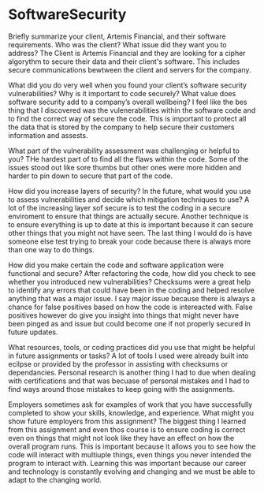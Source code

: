 # SoftwareSecurity
Briefly summarize your client, Artemis Financial, and their software requirements. Who was the client? What issue did they want you to address?
The Client is Artemis Financial and they are looking for a cipher algorythm to secure their data and their client's software. This includes secure communications bewtween the client and servers for the company.

What did you do very well when you found your client’s software security vulnerabilities? Why is it important to code securely? What value does software security add to a company’s overall wellbeing?
I feel like the bes thing that I discovered was the vulenerabilities within the software code and to find the correct way of secure the code. This is important to protect all the data that is stored by the company to help secure their customers information and assests.

What part of the vulnerability assessment was challenging or helpful to you?
THe hardest part of to find all the flaws within the code. Some of the issues stood out like sore thumbs but other ones were more hidden and harder to pin down to secure that part of the code.

How did you increase layers of security? In the future, what would you use to assess vulnerabilities and decide which mitigation techniques to use?
A lot of the increasing layer sof secure is to test the coding in a secure enviroment to ensure that things are actually secure. Another technique is to ensure everything is up to date at this is important because it can secure other things that you might not have seen. The last thing I would do is have someone else test trying to break your code because there is always more than one way to do things.

How did you make certain the code and software application were functional and secure? After refactoring the code, how did you check to see whether you introduced new vulnerabilities?
Checksums were a great help to identify any errors that could have been in the coding and helped resolve anything that was a major issue. I say major issue because there is always a chance for false positives based on how the code is intereacted with. False positives however do give you insight into things that might never have been pinged as and issue but could become one if not properly secured in future updates.

What resources, tools, or coding practices did you use that might be helpful in future assignments or tasks?
A lot of tools I used were already built into ecilpse or provided by the professor in assisting with checksums or dependancies. Personal research is another thing I had to due when dealing with certifications and that was becuase of personal mistakes and I had to find ways around those mistakes to keep going with the assignments.

Employers sometimes ask for examples of work that you have successfully completed to show your skills, knowledge, and experience. What might you show future employers from this assignment?
The biggest thing I learned from this assignment and even thos course is to ensure coding is correct even on things that might not look like they have an effect on how the overall program runs. This is important because it allows you to see how the code will interact with multiuple things, even things you never intended the program to interact with. Learning this was important because our career and technology is constantly evolving and changing and we must be able to adapt to the changing world.
